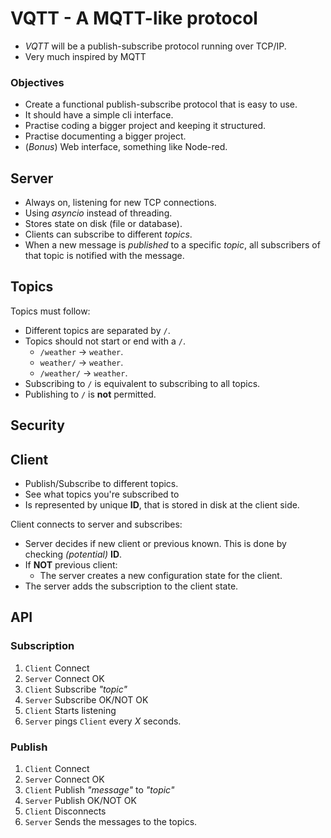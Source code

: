 # VQTT - A MQTT-like protocol
- *VQTT* will be a publish-subscribe protocol running over TCP/IP.
- Very much inspired by MQTT

### Objectives
- Create a functional publish-subscribe protocol that is easy to use.
- It should have a simple cli interface.
- Practise coding a bigger project and keeping it structured.
- Practise documenting a bigger project.
- (*Bonus*) Web interface, something like Node-red.

## Server
- Always on, listening for new TCP connections.
- Using *asyncio* instead of threading.
- Stores state on disk (file or database).
- Clients can subscribe to different *topics*.
- When a new message is *published* to a specific *topic*, all subscribers of that topic is notified with the message.

## Topics
Topics must follow:
- Different topics are separated by `/`.
- Topics should not start or end with a `/`.
  - `/weather` -> `weather`.
  - `weather/` -> `weather`.
  - `/weather/` -> `weather`.
- Subscribing to `/` is equivalent to subscribing to all topics.
- Publishing to `/` is **not** permitted.

## Security


## Client
- Publish/Subscribe to different topics.
- See what topics you're subscribed to
- Is represented by unique **ID**, that is stored in disk at the client side.

Client connects to server and subscribes:
- Server decides if new client or previous known. This is done by checking *(potential)* **ID**.
- If **NOT** previous client:
  - The server creates a new configuration state for the client.
- The server adds the subscription to the client state.

## API

### Subscription
1. `Client` Connect
2. `Server` Connect OK
3. `Client` Subscribe *"topic"*
4. `Server` Subscribe OK/NOT OK
5. `Client` Starts listening
6. `Server` pings `Client` every *X* seconds.


### Publish
1. `Client` Connect
2. `Server` Connect OK
3. `Client` Publish *"message"* to *"topic"*
4. `Server` Publish OK/NOT OK
5. `Client` Disconnects
6. `Server` Sends the messages to the topics.